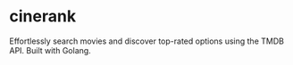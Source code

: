 # cinerank
Effortlessly search movies and discover top-rated options using the TMDB API. Built with Golang.
